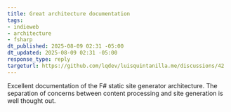 ```yaml
---
title: Great architecture documentation
tags:
- indieweb
- architecture
- fsharp
dt_published: 2025-08-09 02:31 -05:00
dt_updated: 2025-08-09 02:31 -05:00
response_type: reply
targeturl: https://github.com/lqdev/luisquintanilla.me/discussions/42
---
```


Excellent documentation of the F# static site generator architecture. The separation of concerns between content processing and site generation is well thought out.